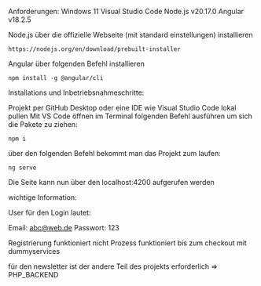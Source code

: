 Anforderungen:
Windows 11
Visual Studio Code
Node.js v20.17.0
Angular v18.2.5

Node.js über die offizielle Webseite (mit standard einstellungen) installieren

    https://nodejs.org/en/download/prebuilt-installer
    
Angular über folgenden Befehl installieren

    npm install -g @angular/cli

Installations und Inbetriebsnahmeschritte:

Projekt per GitHub Desktop oder eine IDE wie Visual Studio Code lokal pullen
Mit VS Code öffnen
im Terminal folgenden Befehl ausführen um sich die Pakete zu ziehen:

    npm i

über den folgenden Befehl bekommt man das Projekt zum laufen:

    ng serve

Die Seite kann nun über den localhost:4200 aufgerufen werden

wichtige Information:

User für den Login lautet:

Email: abc@web.de
Passwort: 123

Registrierung funktioniert nicht
Prozess funktioniert bis zum checkout mit dummyservices

für den newsletter ist der andere Teil des projekts erforderlich
=> PHP_BACKEND
